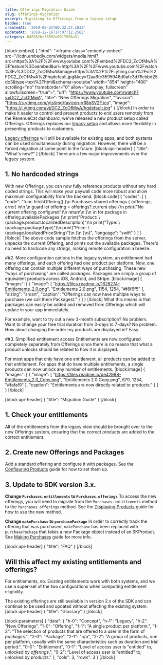 ```yaml
---
title: Offerings Migration Guide
slug: offerings-migration
excerpt: Migrating to Offerings from a legacy setup
hidden: true
createdAt: '2019-09-21T00:32:27.183Z'
updatedAt: '2019-12-16T17:07:12.258Z'
category: 646582bc33592e0017008a31
---
```

[block:embed]
{
  "html": "<iframe class=\"embedly-embed\" src=\"//cdn.embedly.com/widgets/media.html?src=https%3A%2F%2Fwww.youtube.com%2Fembed%2FDC2_ZcOfMwA%3Ffeature%3Doembed&url=http%3A%2F%2Fwww.youtube.com%2Fwatch%3Fv%3DDC2_ZcOfMwA&image=https%3A%2F%2Fi.ytimg.com%2Fvi%2FDC2_ZcOfMwA%2Fhqdefault.jpg&key=f2aa6fc3595946d0afc3d76cbbd25dc3&type=text%2Fhtml&schema=youtube\" width=\"854\" height=\"480\" scrolling=\"no\" frameborder=\"0\" allow=\"autoplay; fullscreen\" allowfullscreen=\"true\"></iframe>",
  "url": "https://www.youtube.com/watch?v=DC2_ZcOfMwA",
  "title": "New Offerings Migration",
  "favicon": "https://s.ytimg.com/yts/img/favicon-vfl8qSV2F.ico",
  "image": "https://i.ytimg.com/vi/DC2_ZcOfMwA/hqdefault.jpg"
}
[/block]
In order to make it easier to control and present products to end users remotely from the RevenueCat dashboard, we've released a new product setup called Offerings. Offerings replaces our [legacy setup](doc:legacy-entitlements) and allows more flexibility in presenting products to customers.

[Legacy offerings](doc:legacy-entitlements) will still be available for existing apps, and both systems can be used simultaneously during migration. However, there will be a forced migration at some point in the future.
[block:api-header]
{
  "title": "What's new?"
}
[/block]
There are a few major improvements over the legacy system.

## 1. No hardcoded strings
With new Offerings, you can now fully reference products without any hard coded strings. This will make your paywall code more robust and allow maximum configurability from the backend.
[block:code]
{
  "codes": [
    {
      "code": "func fetchOffering() {\n    Purchases.shared.offerings { (offerings, error) in\n        \n        guard let offering = offerings?.current else {\n            print(\"No current offering configured\")\n            return\n        }\n        \n        for package in offering.availablePackages {\n            print(\"Product: \\(package.product.localizedDescription)\")\n            print(\"Type: \\(package.packageType)\")\n            print(\"Price: \\(package.localizedPriceString)\")\n        }\n    }\n}",
      "language": "swift"
    }
  ]
}
[/block]
The above code sample fetches the offerings from the server, unpacks the current Offering, and prints out the available packages. There's no need to hardcode any strings, making remote configuration a breeze.

##2. More configuration options
In the legacy system, an entitlement had many offerings, and each offering had one product per platform. Now, one offering can contain multiple different ways of purchasing. These new "ways of purchasing" are called *packages*. Packages are simply a group of equivalent products across iOS, Android, and Stripe.
[block:image]
{
  "images": [
    {
      "image": [
        "https://files.readme.io/1628274-Entitlements_2.0.png",
        "Entitlements 2.0.png",
        1154,
        1254,
        "#f6f6f5"
      ],
      "sizing": "smart",
      "caption": "Offerings can now have multiple ways to purchase (we call them Packages)."
    }
  ]
}
[/block]
What this means is that packages can easily be added and removed from Offerings which will update in your app immediately. 

For example, want to try out a new 3-month subscription? No problem. Want to change your free trial duration from 3-days to 7-days? No problem. How about changing the order my products are displayed in? Easy.

##3. Simplified entitlement access
Entitlements are now configured completely separately from Offerings since there is no reason that what a product unlocks should be related to how it is displayed. 

For most apps that only have one entitlement, all products can be added to that entitlement. For apps that do have multiple entitlements, a single products can now unlock any number of entitlements.
[block:image]
{
  "images": [
    {
      "image": [
        "https://files.readme.io/de42988-Entitlements_2.0_Copy.png",
        "Entitlements 2.0 Copy.png",
        679,
        1254,
        "#fafaf9"
      ],
      "caption": "Entitlements are now directly related to products."
    }
  ]
}
[/block]

[block:api-header]
{
  "title": "Migration Guide"
}
[/block]
## 1. Check your entitlements

All of the entitlements from the legacy view should be brought over to the new Offerings system, ensuring that the correct products are added to the correct entitlement.

## 2. Create new Offerings and Packages

Add a standard offering and configure it with packages. See the [Configuring Products](doc:entitlements) guide for how to set them up.

## 3. Update to SDK version 3.x. 

**Change `Purchases.entitlements` to `Purchases.offerings`**
To access the new offerings, you will need to migrate from the `Purchases.entitlements` method to the `Purchases.offerings` method. See the [Displaying Products](doc:displaying-products) guide for how to use the new method.

**Change `makePurchase` to `purchasePackage`**
In order to correctly track the offering that was purchased, `makePurchase` has been replaced with `purchasePackage` that takes a new Package object instead of an SKProduct. See [Making Purchases](doc:making-purchases) guide for more info.


[block:api-header]
{
  "title": "FAQ"
}
[/block]
## Will this affect my existing entitlements and offerings?

For entitlements, no. Existing entitlements work with both systems, and we use a super-set of the two configurations when computing entitlement eligibility.

The existing offerings are still available in version 2.x of the SDK and can continue to be used and updated without affecting the existing system.
[block:api-header]
{
  "title": "Glossary"
}
[/block]

[block:parameters]
{
  "data": {
    "h-0": "Concept",
    "h-1": "Legacy",
    "h-2": "New Offerings",
    "1-0": "Offering",
    "1-1": "A single product per platform.",
    "1-2": "The selection of products that are offered to a user in the form of *packages*.",
    "2-0": "Package",
    "2-1": "n/a",
    "2-2": "A group of products, one per platform, usually with the same characteristics such as duration and trial period.",
    "0-0": "Entitlement",
    "0-1": "Level of access user is \"entitled\" to, unlocked by *offerings*.",
    "0-2": "Level of access user is \"entitled\" to, unlocked by *products*."
  },
  "cols": 3,
  "rows": 3
}
[/block]